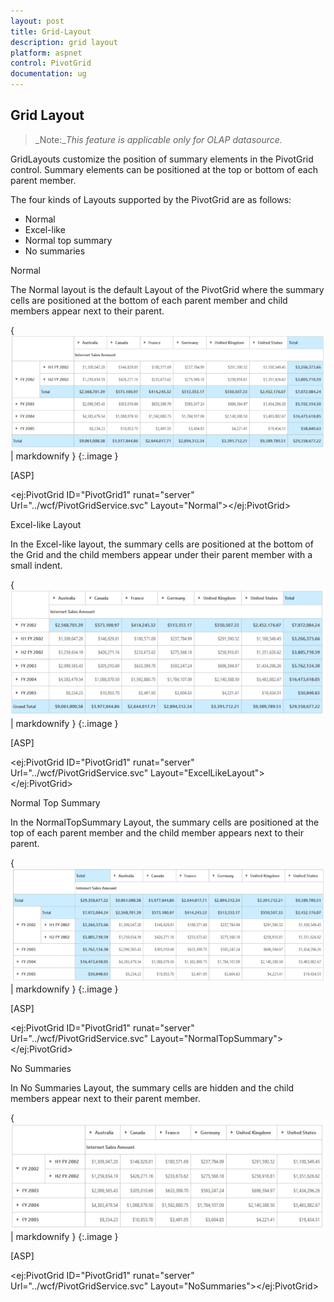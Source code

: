 ```yaml
---
layout: post
title: Grid-Layout
description: grid layout
platform: aspnet
control: PivotGrid
documentation: ug
---
```


## Grid Layout



> _Note:__This feature is applicable only for OLAP datasource._

GridLayouts customize the position of summary elements in the PivotGrid control. Summary elements can be positioned at the top or bottom of each parent member.

The four kinds of Layouts supported by the PivotGrid are as follows:

* Normal
* Excel-like
* Normal top summary
* No summaries

Normal

The Normal layout is the default Layout of the PivotGrid where the summary cells are positioned at the bottom of each parent member and child members appear next to their parent.



{ ![](Grid-Layout_images/Grid-Layout_img1.png) | markdownify }
{:.image }




[ASP] 

&lt;ej:PivotGrid ID="PivotGrid1" runat="server" Url="../wcf/PivotGridService.svc" Layout="Normal"&gt;&lt;/ej:PivotGrid&gt;



Excel-like Layout

In the Excel-like layout, the summary cells are positioned at the bottom of the Grid and the child members appear under their parent member with a small indent.



{ ![](Grid-Layout_images/Grid-Layout_img2.png) | markdownify }
{:.image }




[ASP]

&lt;ej:PivotGrid ID="PivotGrid1" runat="server" Url="../wcf/PivotGridService.svc" Layout="ExcelLikeLayout"&gt;&lt;/ej:PivotGrid&gt;



Normal Top Summary

In the NormalTopSummary Layout, the summary cells are positioned at the top of each parent member and the child member appears next to their parent.

{ ![](Grid-Layout_images/Grid-Layout_img3.png) | markdownify }
{:.image }




[ASP]

&lt;ej:PivotGrid ID="PivotGrid1" runat="server" Url="../wcf/PivotGridService.svc" Layout="NormalTopSummary"&gt;&lt;/ej:PivotGrid&gt;



No Summaries

In No Summaries Layout, the summary cells are hidden and the child members appear next to their parent member.

{ ![](Grid-Layout_images/Grid-Layout_img4.png) | markdownify }
{:.image }


[ASP]

&lt;ej:PivotGrid ID="PivotGrid1" runat="server" Url="../wcf/PivotGridService.svc" Layout="NoSummaries"&gt;&lt;/ej:PivotGrid&gt;



